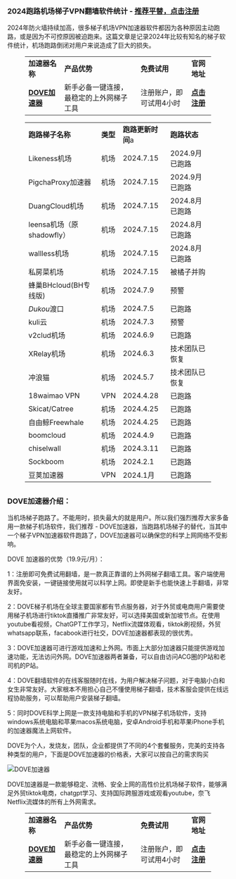 ### 2024跑路机场梯子VPN翻墙软件统计 - [推荐平替，点击注册](https://dove8.cc/a.php?asbcbO1PCgF)

2024年防火墙持续加高，很多梯子机场VPN加速器软件都因为各种原因主动跑路，或是因为不可控原因被迫跑来。这篇文章是记录2024年比较有知名的梯子软件统计，机场跑路倒闭对用户来说造成了巨大的损失。

<!-- wp:table -->
<figure class="wp-block-table"><table><tbody><tr><td><strong>加速器名称</strong></td><td><strong>产品优势</strong></td><td><strong>免费试用</strong></td><td><strong>官网地址</strong></td></tr><tr><td><strong><a href="https://tgjkdjfk.top/a.php?amawx2CyMVa2" target="_blank" rel="noreferrer noopener">DOVE加速器</a></strong></td><td>新手必备一键连接，最稳定的上外网梯子工具</td><td>注册账户，即可试用4小时</td><td><strong><a href="https://tgjkdjfk.top/a.php?amawx2CyMVa2" target="_blank" rel="noreferrer noopener">点击注册</a></strong></td></tr></tbody></table></figure>
<!-- /wp:table -->

<!-- wp:paragraph -->
<p><a href="https://github.com/jichangjsq/jichangvpn#%E8%B7%91%E8%B7%AF%E6%9C%BA%E5%9C%BA%E6%A2%AF%E5%AD%90vpn%E7%BF%BB%E5%A2%99%E8%BD%AF%E4%BB%B6%E7%BB%9F%E8%AE%A1---%E6%8E%A8%E8%8D%90%E4%BD%BF%E7%94%A8dove%E5%8A%A0%E9%80%9F%E5%99%A8-%E8%BF%9B%E5%85%A5%E5%AE%98%E7%BD%91---%E7%82%B9%E5%87%BB%E6%B3%A8%E5%86%8C"></a></p>
<!-- /wp:paragraph -->

<!-- wp:table -->
<figure class="wp-block-table"><table class="has-fixed-layout"><tbody><tr><td><strong>跑路梯子名称</strong></td><td><strong>类型</strong></td><td><strong>跑路更新时间</strong>a</td><td><strong>跑路状态</strong></td></tr><tr><td>Likeness机场</td><td>机场</td><td>2024.7.15</td><td>2024.9月已跑路</td></tr><tr><td>PigchaProxy加速器</td><td>机场</td><td>2024.7.15</td><td>2024.9月已跑路</td></tr><tr><td>DuangCloud机场</td><td>机场</td><td>2024.7.15</td><td>2024.8月已跑路</td></tr><tr><td>leensa机场（原shadowfly）</td><td>机场</td><td>2024.7.15</td><td>2024.8月已跑路</td></tr><tr><td>wallless机场</td><td>机场</td><td>2024.7.15</td><td>2024.8月已跑路</td></tr><tr><td>私房菜机场</td><td>机场</td><td>2024.7.15</td><td>被橘子并购</td></tr><tr><td>蜂巢BHcloud(BH专线版)</td><td>机场</td><td>2024.7.9</td><td>预警</td></tr><tr><td><em>Dukou</em>渡口</td><td>机场</td><td>2024.7.5</td><td>已跑路</td></tr><tr><td>kuli云</td><td>机场</td><td>2024.7.3</td><td>预警</td></tr><tr><td>v2clud机场</td><td>机场</td><td>2024.6.9</td><td>已跑路</td></tr><tr><td>XRelay机场</td><td>机场</td><td>2024.6.3</td><td>技术团队已恢复</td></tr><tr><td>冲浪猫</td><td>机场</td><td>2024.5.7</td><td>技术团队已恢复</td></tr><tr><td>18waimao VPN</td><td>VPN</td><td>2024.4.28</td><td>已跑路</td></tr><tr><td>Skicat/Catree</td><td>机场</td><td>2024.4.25</td><td>已跑路</td></tr><tr><td>自由鲸Freewhale</td><td>机场</td><td>2024.4.25</td><td>已跑路</td></tr><tr><td>boomcloud</td><td>机场</td><td>2024.4.9</td><td>已跑路</td></tr><tr><td>chiselwall</td><td>机场</td><td>2024.3.11</td><td>已跑路</td></tr><tr><td>Sockboom</td><td>机场</td><td>2024.2.1</td><td>已跑路</td></tr><tr><td>豆荚加速器</td><td>VPN</td><td>2024.1月</td><td>已跑路</td></tr></tbody></table></figure>
<!-- /wp:table -->

<!-- wp:heading -->
<h2 class="wp-block-heading"></h2>
<!-- /wp:heading -->

### DOVE加速器介绍：

当机场梯子跑路了。不能用时，损失最大的就是用户。所以我们强烈推荐大家多备用一款梯子机场软件，我们推荐 - DOVE加速器，当跑路机场梯子的替代，当其中一个梯子VPN加速器软件跑路了，DOVE加速器可以确保您的科学上网网络不受影响。

DOVE 加速器的优势（19.9元/月）：

1：注册即可免费试用翻墙，是一款真正靠谱的上外网梯子翻墙工具。客户端使用界面免安装，一键链接使用就可以科学上网。即使是新手也能快速上手翻墙，非常友好。

2：DOVE梯子机场在全球主要国家都有节点服务器，对于外贸或电商用户需要使用梯子机场进行tiktok直播推广非常友好，可以选择美国或新加坡节点。在使用youtube看视频，ChatGPT工作学习，Netflix流媒体观看，tiktok刷视频，外贸whatsapp联系，facabook进行社交，DOVE加速器都表现的很优秀。

3：DOVE加速器可进行游戏加速和上外网。市面上大部分加速器只能提供游戏加速功能，无法访问外网。DOVE加速器两者兼备，可以自由访问ACG圈的P站和老司机的P站。

4：DOVE翻墙软件的在线客服随时在线，为用户解决梯子问题，对于电脑小白和女生非常友好。大家根本不用担心自己不懂使用梯子翻墙，技术客服会提供在线远程协助服务，可以帮助用户安装梯子翻墙。

5：同时DOVE科学上网是一款支持电脑和手机的VPN梯子机场软件，支持windows系统电脑和苹果macos系统电脑，安卓Android手机和苹果iPhone手机的加速器魔法上网软件。


DOVE为个人，发烧友，团队，企业都提供了不同的4个套餐服务，完美的支持各种类型的用户，下面是DOVE加速器的价格表，大家可以按自己的需求购买

![DOVE加速器](https://camo.githubusercontent.com/4a1db5b80499994c17eb317e737d2b93462fafc82758f1901b1cee844dbdc938/68747470733a2f2f7777772e6c6561766573636e2e636f6d2f46696c65732f696d616765732f32303234303331332f33383937363134376331363534613464393735363236373834366139633866332e706e67)

DOVE加速器是一款能够稳定、流畅、安全上网的高性价比机场梯子软件，能够满足外贸tiktok电商，chatgpt学习、支持国际跨服游戏或观看youtube，奈飞Netflix流媒体的所有上外网需求。

<!-- wp:table -->
<figure class="wp-block-table"><table><tbody><tr><td><strong>加速器名称</strong></td><td><strong>产品优势</strong></td><td><strong>免费试用</strong></td><td><strong>官网地址</strong></td></tr><tr><td><strong><a href="https://tgjkdjfk.top/a.php?amawx2CyMVa2" target="_blank" rel="noreferrer noopener">DOVE加速器</a></strong></td><td>新手必备一键连接，最稳定的上外网梯子工具</td><td>注册账户，即可试用4小时</td><td><strong><a href="https://tgjkdjfk.top/a.php?amawx2CyMVa2" target="_blank" rel="noreferrer noopener">点击注册</a></strong></td></tr></tbody></table></figure>
<!-- /wp:table -->
